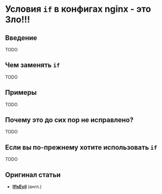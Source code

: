Условия `if` в конфигах nginx - это Зло!!!
==========================================
## Введение
TODO


## Чем заменять `if`
TODO


## Примеры
TODO


## Почему это до сих пор не исправлено?
TODO


## Если вы по-прежнему хотите использовать `if`
TODO


## Оригинал статьи
* **[IfIsEvil](http://wiki.nginx.org/IfIsEvil)** (англ.)
